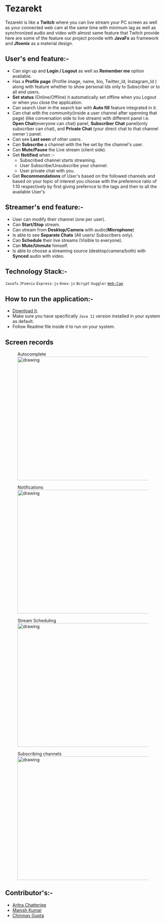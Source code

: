 # Tezarekt
Tezarekt is like a __Twitch__ where you can live stream your PC screen as well as your connected web cam at the same time with minimum lag as well as synchronized audio and video with almost same feature that Twitch provide here are some of the feature our project provide with __JavaFx__ as framework and __Jfoenix__ as a material design.
## User's end feature:-
+ Can sign up and __Login / Logout__ as well as __Remember me__ option available.
+ Has a __Profile page__ (Profile image, name, bio, Twitter_Id, Instagram_Id ) along with feature whether to show personal Ids only to Subscriber or to all end users.
+ __Set status__ (Online/Offline) it automatically set offline when you Logout or when you close the application.
+ Can search User in the search bar with __Auto fill__ feature integrated in it.
+ Can chat with the community(inside a user channel after openning that page) (like conversation side to live stream) with different panel i.e. __Open Chat__(everyone can chat) panel, __Subscriber Chat__ panel(only subscriber can chat), and __Private Chat__ (your direct chat to that channel owner ) panel.
+ Can see __Last seen__ of other users.
+ Can __Subscribe__ a channel with the fee set by the channel's user.
+ Can __Mute/Pause__ the Live stream (client side).
+ Get __Notified__ when :-
  - Subscribed channel starts streaming.
  - User Subscribe/Unsubscribe your channel.
  - User private chat with you.
+ Get __Recommendations__ of User's based on the followed channels and based on your topic of interest you choose with the preference ratio of 1:10 respectively by first giving prefernce to the tags and then to all the available User's
## Streamer's end feature:-
+ User can modify their channel (one per user).
+ Can __Start/Stop__ stream.
+ Can stream from __Desktop/Camera__ with audio(__Microphone__)
+ Is able to see __Separate Chats__ (All users/ Subscribers only).
+ Can __Schedule__ their live streams (Visible to everyone).
+ Can __Mute/Unmute__ himself.
+ Is able to choose a streaming source (desktop/camera/both) with __Synced__ audio with video.
## Technology Stack:-
`Javafx` `JFoenix` `Express-js` `Knex-js` `Bcrypt` `Xuggler` <a href="https://github.com/sarxos/webcam-capture">`Web-Cam`</a>
## How to run the application:-
+ <a href="https://drive.google.com/file/d/1amZtgFyBFAiDvs3r1qwDbgFW3lEHSPU0/view?usp=sharing">Download It</a>.
+ Make sure you have specifically `Java 11` version installed in your system as default.
+ Follow Readme file inside it to run on your system.
## Screen records
<p>
  <figure>
   <figcaption>Autocomplete</figcaption>
  <img src="https://github.com/metasploithaxx/tezarekt/blob/main/tearekt-screen-records/autocomplete.gif" alt="drawing" width="800" height="400"/>
  </figure>  
  
  <figure>
  <figcaption>Notifications</figcaption>
  <img src="https://github.com/metasploithaxx/tezarekt/blob/main/tearekt-screen-records/notifications.gif" alt="drawing" width="800" height="400"/>
  </figure> 
  
  <figure>
  <figcaption>Stream Scheduling</figcaption>
  <img src="https://github.com/metasploithaxx/tezarekt/blob/main/tearekt-screen-records/scheduling.gif" alt="drawing" width="800" height="400"/>  
  </figure> 
  
  <figure>
  <figcaption>Subscribing channels</figcaption>
  <img src="https://github.com/metasploithaxx/tezarekt/blob/main/tearekt-screen-records/subs.gif" alt="drawing" width="800" height="400"/>
  </figure> 
</p>  

## Contributor's:-
* <a href="https://github.com/arc29">Aritra Chatterjee</a>
* <a href="https://github.com/thisismanishkumar">Manish Kumar</a>
* <a href="https://github.com/chinmay-sama">Chinmay Gupta</a>
